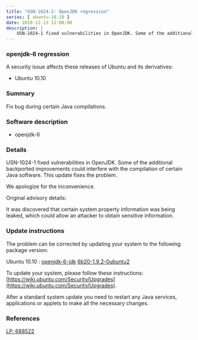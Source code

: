 ```yaml
---
title: "USN-1024-2: OpenJDK regression"
series: [ ubuntu-10.10 ]
date: 2010-12-13 12:00:00
description: |
    USN-1024-1 fixed vulnerabilities in OpenJDK. Some of the additional backported improvements could interfere with the compilation of certain Java software. This update fixes the problem.
--- 
```

 
### openjdk-6 regression

A security issue affects these releases of Ubuntu and its derivatives:

* Ubuntu 10.10

### Summary

Fix bug during certain Java compilations. 

### Software description

* openjdk-6 

### Details

USN-1024-1 fixed vulnerabilities in OpenJDK. Some of the additional backported improvements could interfere with the compilation of certain Java software. This update fixes the problem.

We apologize for the inconvenience.

Original advisory details:

 It was discovered that certain system property information was being leaked, which could allow an attacker to obtain sensitive information. 

### Update instructions

The problem can be corrected by updating your system to the following package version:

Ubuntu 10.10
 : [openjdk-6-jdk](https://launchpad.net/ubuntu/+source/openjdk-6) <span> [6b20-1.9.2-0ubuntu2](https://launchpad.net/ubuntu/+source/openjdk-6/6b20-1.9.2-0ubuntu2) </span> 

To update your system, please follow these instructions: [https://wiki.ubuntu.com/Security/Upgrades](https://wiki.ubuntu.com/Security/Upgrades).

After a standard system update you need to restart any Java services, applications or applets to make all the necessary changes. 

### References

 [LP: 688522](https://launchpad.net/bugs/688522)
 
